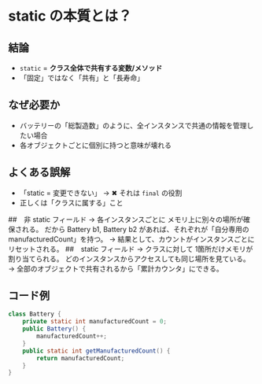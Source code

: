 # static の本質とは？

## 結論
- `static` = **クラス全体で共有する変数/メソッド**
- 「固定」ではなく「共有」と「長寿命」

## なぜ必要か
- バッテリーの「総製造数」のように、全インスタンスで共通の情報を管理したい場合
- 各オブジェクトごとに個別に持つと意味が壊れる

## よくある誤解
- 「static = 変更できない」 → ✖ それは `final` の役割
- 正しくは「クラスに属する」こと

##　非 static フィールド
→ 各インスタンスごとに メモリ上に別々の場所が確保される。
だから Battery b1, Battery b2 があれば、それぞれが「自分専用の manufacturedCount」を持つ。
→ 結果として、カウントがインスタンスごとにリセットされる。
##　static フィールド
→ クラスに対して 1箇所だけメモリが割り当てられる。
どのインスタンスからアクセスしても同じ場所を見ている。
→ 全部のオブジェクトで共有されるから「累計カウンタ」にできる。

## コード例
```java
class Battery {
    private static int manufacturedCount = 0;
    public Battery() {
        manufacturedCount++;
    }
    public static int getManufacturedCount() {
        return manufacturedCount;
    }
}